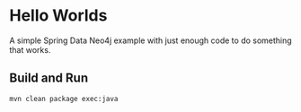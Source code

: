 Hello Worlds
============

A simple Spring Data Neo4j example with just enough code to
do something that works.

Build and Run
-------------

`mvn clean package exec:java`
